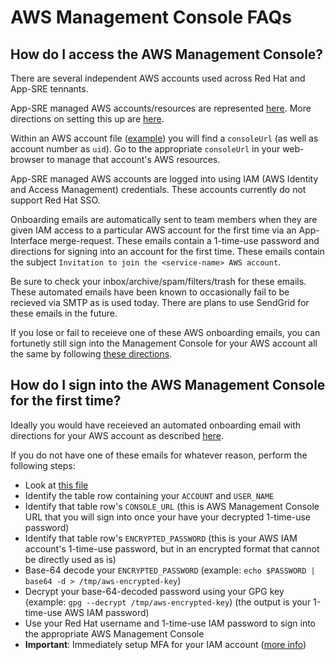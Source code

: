 # AWS Management Console FAQs

## How do I access the AWS Management Console?

There are several independent AWS accounts used across Red Hat and App-SRE tennants.

App-SRE managed AWS accounts/resources are represented [here](https://gitlab.cee.redhat.com/service/app-interface/-/tree/master/data/aws). More directions on setting this up are [here](https://gitlab.cee.redhat.com/service/app-interface#manage-aws-access-via-app-interface-awsgroup-1yml-using-terraform).

Within an AWS account file ([example](https://gitlab.cee.redhat.com/service/app-interface/-/blob/master/data/aws/app-sre/account.yml)) you will find a `consoleUrl` (as well as account number as `uid`). Go to the appropriate `consoleUrl` in your web-browser to manage that account's AWS resources.

App-SRE managed AWS accounts are logged into using IAM (AWS Identity and Access Management) credentials. These accounts currently do not support Red Hat SSO.

Onboarding emails are automatically sent to team members when they are given IAM access to a particular AWS account for the first time via an App-Interface merge-request. These emails contain a 1-time-use password and directions for signing into an account for the first time. These emails contain the subject `Invitation to join the <service-name> AWS account`.

Be sure to check your inbox/archive/spam/filters/trash for these emails. These automated emails have been known to occasionally fail to be recieved via SMTP as is used today. There are plans to use SendGrid for these emails in the future.

If you lose or fail to receieve one of these AWS onboarding emails, you can fortunetly still sign into the Management Console for your AWS account all the same by following [these directions](#how-do-I-sign-into-the-aws-management-console-for-the-first-time).

## How do I sign into the AWS Management Console for the first time?

Ideally you would have receieved an automated onboarding email with directions for your AWS account as described [here](#how-do-i-access-the-aws-management-console).

If you do not have one of these emails for whatever reason, perform the following steps:
* Look at [this file](https://gitlab.cee.redhat.com/service/app-interface-output/-/blob/master/terraform-users-credentials.md)
* Identify the table row containing your `ACCOUNT` and `USER_NAME`
* Identify that table row's `CONSOLE_URL` (this is AWS Management Console URL that you will sign into once your have your decrypted 1-time-use password)
* Identify that table row's `ENCRYPTED_PASSWORD` (this is your AWS IAM account's 1-time-use password, but in an encrypted format that cannot be directly used as is)
* Base-64 decode your `ENCRYPTED_PASSWORD` (example: `echo $PASSWORD | base64 -d > /tmp/aws-encrypted-key`)
* Decrypt your base-64-decoded password using your GPG key (example: `gpg --decrypt /tmp/aws-encrypted-key`) (the output is your 1-time-use AWS IAM password)
* Use your Red Hat username and 1-time-use IAM password to sign into the appropriate AWS Management Console
* **Important**: Immediately setup MFA for your IAM account ([more info](https://source.redhat.com/departments/it/digitalsolutionsdelivery/it-infrastructure/ithci/cloud/docs/internal/how_to_setup_2_factor__multi_factor_authentication_mfa_in_aws))

